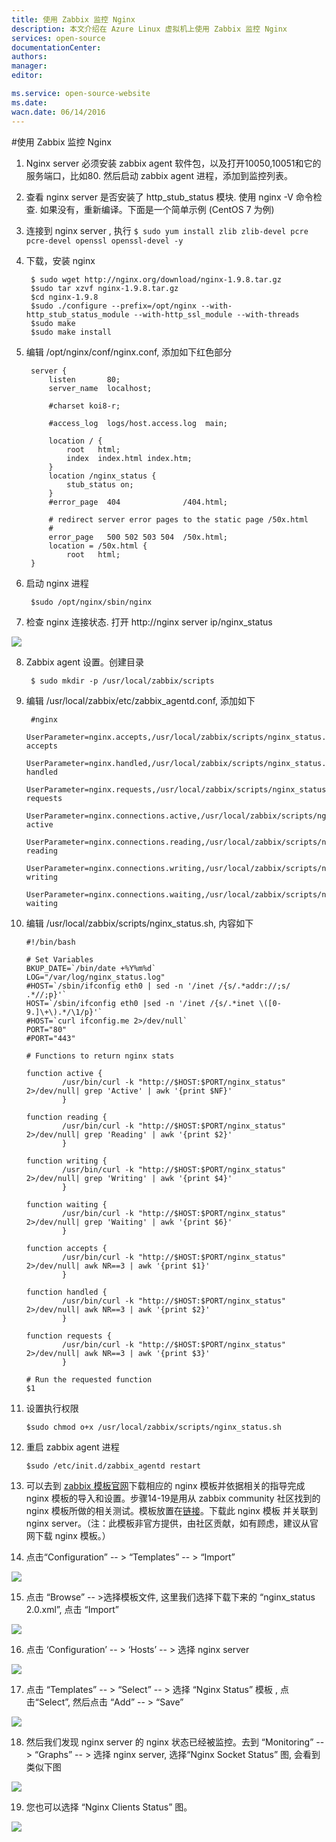 ```yaml
---
title: 使用 Zabbix 监控 Nginx
description: 本文介绍在 Azure Linux 虚拟机上使用 Zabbix 监控 Nginx
services: open-source
documentationCenter: 
authors: 
manager: 
editor: 

ms.service: open-source-website
ms.date: 
wacn.date: 06/14/2016
---
```


#使用 Zabbix 监控 Nginx

1. Nginx server 必须安装 zabbix agent 软件包，以及打开10050,10051和它的服务端口，比如80. 然后启动 zabbix agent 进程，添加到监控列表。

2. 查看 nginx server 是否安装了 http_stub_status 模块. 使用 nginx -V 命令检查. 如果没有，重新编译。下面是一个简单示例 (CentOS 7 为例)

3. 连接到 nginx server , 执行 `$ sudo yum install zlib zlib-devel pcre pcre-devel openssl openssl-devel -y`

4. 下载，安装 nginx

        $ sudo wget http://nginx.org/download/nginx-1.9.8.tar.gz
        $sudo tar xzvf nginx-1.9.8.tar.gz
        $cd nginx-1.9.8
        $sudo ./configure --prefix=/opt/nginx --with-http_stub_status_module --with-http_ssl_module --with-threads
        $sudo make
        $sudo make install

5. 编辑 /opt/nginx/conf/nginx.conf, 添加如下红色部分

        server {
            listen       80;
            server_name  localhost;

            #charset koi8-r;

            #access_log  logs/host.access.log  main;

            location / {
                root   html;
                index  index.html index.htm;
            }
            location /nginx_status {
                stub_status on;	
            }
            #error_page  404              /404.html;

            # redirect server error pages to the static page /50x.html
            #
            error_page   500 502 503 504  /50x.html;
            location = /50x.html {
                root   html;
        }
6. 启动 nginx 进程

        $sudo /opt/nginx/sbin/nginx

7. 检查 nginx 连接状态. 打开 http://nginx server ip/nginx_status

  ![](./media/open-source-azure-virtual-machines-linux-configure-zabbix-2/31.png)

8. Zabbix agent 设置。创建目录

        $ sudo mkdir -p /usr/local/zabbix/scripts

9. 编辑 /usr/local/zabbix/etc/zabbix_agentd.conf, 添加如下 

        #nginx
        UserParameter=nginx.accepts,/usr/local/zabbix/scripts/nginx_status.sh accepts
        UserParameter=nginx.handled,/usr/local/zabbix/scripts/nginx_status.sh handled
        UserParameter=nginx.requests,/usr/local/zabbix/scripts/nginx_status.sh requests
        UserParameter=nginx.connections.active,/usr/local/zabbix/scripts/nginx_status.sh active
        UserParameter=nginx.connections.reading,/usr/local/zabbix/scripts/nginx_status.sh reading
        UserParameter=nginx.connections.writing,/usr/local/zabbix/scripts/nginx_status.sh writing
        UserParameter=nginx.connections.waiting,/usr/local/zabbix/scripts/nginx_status.sh waiting

10. 编辑 /usr/local/zabbix/scripts/nginx_status.sh, 内容如下

        #!/bin/bash

        # Set Variables
        BKUP_DATE=`/bin/date +%Y%m%d`
        LOG="/var/log/nginx_status.log"
        #HOST=`/sbin/ifconfig eth0 | sed -n '/inet /{s/.*addr://;s/ .*//;p}'`
        HOST=`/sbin/ifconfig eth0 |sed -n '/inet /{s/.*inet \([0-9.]\+\).*/\1/p}'`
        #HOST=`curl ifconfig.me 2>/dev/null`
        PORT="80"
        #PORT="443"

        # Functions to return nginx stats

        function active {
                /usr/bin/curl -k "http://$HOST:$PORT/nginx_status" 2>/dev/null| grep 'Active' | awk '{print $NF}' 
                } 

        function reading {
                /usr/bin/curl -k "http://$HOST:$PORT/nginx_status" 2>/dev/null| grep 'Reading' | awk '{print $2}' 
                } 

        function writing {
                /usr/bin/curl -k "http://$HOST:$PORT/nginx_status" 2>/dev/null| grep 'Writing' | awk '{print $4}' 
                } 

        function waiting {
                /usr/bin/curl -k "http://$HOST:$PORT/nginx_status" 2>/dev/null| grep 'Waiting' | awk '{print $6}' 
                } 

        function accepts {
                /usr/bin/curl -k "http://$HOST:$PORT/nginx_status" 2>/dev/null| awk NR==3 | awk '{print $1}'
                } 

        function handled {
                /usr/bin/curl -k "http://$HOST:$PORT/nginx_status" 2>/dev/null| awk NR==3 | awk '{print $2}'
                } 

        function requests {
                /usr/bin/curl -k "http://$HOST:$PORT/nginx_status" 2>/dev/null| awk NR==3 | awk '{print $3}'
                }

        # Run the requested function
        $1

11. 设置执行权限

        $sudo chmod o+x /usr/local/zabbix/scripts/nginx_status.sh

12. 重启 zabbix agent 进程

        $sudo /etc/init.d/zabbix_agentd restart

13. 可以去到 [zabbix 模板官网](https://www.zabbix.org/wiki/Zabbix_Templates#Official_templates)下载相应的 nginx 模板并依据相关的指导完成 nginx 模板的导入和设置。步骤14-19是用从 zabbix community 社区找到的 nginx 模板所做的相关测试。模板放置在[链接](https://github.com/joey100/ZabbixTemplates)。下载此 nginx 模板 并关联到 nginx server。（注：此模板非官方提供，由社区贡献，如有顾虑，建议从官网下载 nginx 模板。）

14. 点击“Configuration” -- > “Templates” -- > “Import”

  ![](./media/open-source-azure-virtual-machines-linux-configure-zabbix-2/32.png)

15. 点击 “Browse” -- >选择模板文件, 这里我们选择下载下来的 “nginx_status 2.0.xml”, 点击 “Import”

  ![](./media/open-source-azure-virtual-machines-linux-configure-zabbix-2/33.png)

16. 点击 ‘Configuration’ -- > ‘Hosts’ -- > 选择 nginx server

  ![](./media/open-source-azure-virtual-machines-linux-configure-zabbix-2/34.png)

17. 点击 “Templates” -- > “Select” -- > 选择 “Nginx Status” 模板 , 点击“Select”, 然后点击 “Add” -- > “Save”

  ![](./media/open-source-azure-virtual-machines-linux-configure-zabbix-2/35.png)

18. 然后我们发现 nginx server 的 nginx 状态已经被监控。去到 “Monitoring” -- > “Graphs” -- > 选择 nginx server, 选择“Nginx Socket Status” 图, 会看到类似下图

  ![](./media/open-source-azure-virtual-machines-linux-configure-zabbix-2/36.png)

19. 您也可以选择 “Nginx Clients Status” 图。

  ![](./media/open-source-azure-virtual-machines-linux-configure-zabbix-2/37.png)